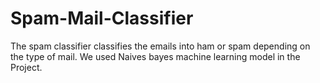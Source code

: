 # Spam-Mail-Classifier
The spam classifier classifies the emails into ham or spam depending on the type of mail.
We used Naives bayes machine learning model in the Project. 

